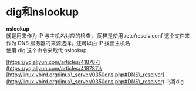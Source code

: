 # dig和nslookup

**nslookup**\
就是用来作为 IP 与主机名对应的检查， 同样是使用 /etc/resolv.conf 这个文件来作为 DNS 服务器的来源选择。还可以由 IP 找出主机名\
使用 dig 这个命令来取代 nslookup

[https://yq.aliyun.com/articles/418787](https://yq.aliyun.com/articles/418787)\
[http://linux.vbird.org/linux\_server/0350dns.php#DNS\_resolver](http://linux.vbird.org/linux\_server/0350dns.php#DNS\_resolver) 鸟哥dig
